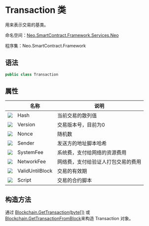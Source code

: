 # Transaction 类

用来表示交易的基类。

命名空间：[Neo.SmartContract.Framework.Services.Neo](../neo.md)

程序集：Neo.SmartContract.Framework

## 语法

```c#
public class Transaction
```

## 属性

|                                          | 名称                          | 说明           |
| ---------------------------------------- | --------------------------- | ------------ |
| ![](https://i-msdn.sec.s-msft.com/dynimg/IC74937.jpeg) | Hash | 当前交易的散列值 |
| ![](https://i-msdn.sec.s-msft.com/dynimg/IC74937.jpeg) | Version | 交易版本号，目前为0    |
| ![](https://i-msdn.sec.s-msft.com/dynimg/IC74937.jpeg) | Nonce | 随机数 |
| ![](https://i-msdn.sec.s-msft.com/dynimg/IC74937.jpeg) | Sender | 发送方的地址脚本哈希    |
| ![](https://i-msdn.sec.s-msft.com/dynimg/IC74937.jpeg) | SystemFee| 系统费，支付给网络的资源费用 |
| ![](https://i-msdn.sec.s-msft.com/dynimg/IC74937.jpeg) | NetworkFee | 网络费，支付给验证人打包交易的费用    |
| ![](https://i-msdn.sec.s-msft.com/dynimg/IC74937.jpeg) | ValidUntilBlock | 交易的有效期 |
| ![](https://i-msdn.sec.s-msft.com/dynimg/IC74937.jpeg) | Script | 交易的合约脚本    |

## 构造方法

通过 [Blockchain.GetTransaction(byte\[\])](Blockchain/GetTransaction.md) 或 [Blockchain.GetTransactionFromBlock](Blockchain/GetTransactionFromBlock.md)来构造 Transaction 对象。